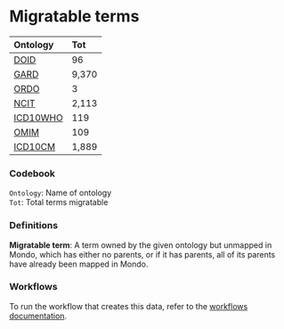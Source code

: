 # Migratable terms
| Ontology                          | Tot   |
|:----------------------------------|:------|
| [DOID](./migrate_doid.md)         | 96    |
| [GARD](./migrate_gard.md)         | 9,370 |
| [ORDO](./migrate_ordo.md)         | 3     |
| [NCIT](./migrate_ncit.md)         | 2,113 |
| [ICD10WHO](./migrate_icd10who.md) | 119   |
| [OMIM](./migrate_omim.md)         | 109   |
| [ICD10CM](./migrate_icd10cm.md)   | 1,889 |

### Codebook
`Ontology`: Name of ontology    
`Tot`: Total terms migratable

### Definitions
**Migratable term**: A term owned by the given ontology but unmapped in Mondo, which has either no parents, or if it has 
parents, all of its parents have already been mapped in Mondo.

### Workflows
To run the workflow that creates this data, refer to the [workflows documentation](../developer/workflows.md).